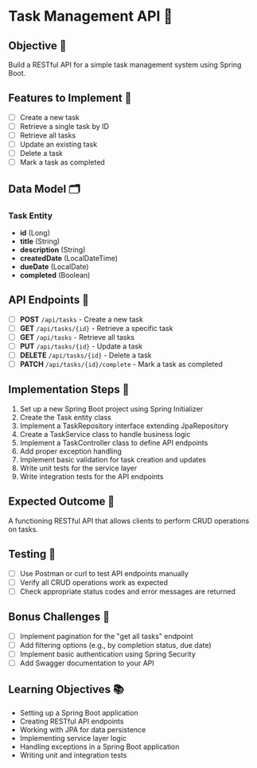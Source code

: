# Task Management API 📝

## Objective 🎯

Build a RESTful API for a simple task management system using Spring Boot.

## Features to Implement 🌟

- [ ] Create a new task
- [ ] Retrieve a single task by ID
- [ ] Retrieve all tasks
- [ ] Update an existing task
- [ ] Delete a task
- [ ] Mark a task as completed

## Data Model 🗂️

### Task Entity

- **id** (Long)
- **title** (String)
- **description** (String)
- **createdDate** (LocalDateTime)
- **dueDate** (LocalDate)
- **completed** (Boolean)

## API Endpoints 🚀

- [ ] **POST** `/api/tasks` - Create a new task
- [ ] **GET** `/api/tasks/{id}` - Retrieve a specific task
- [ ] **GET** `/api/tasks` - Retrieve all tasks
- [ ] **PUT** `/api/tasks/{id}` - Update a task
- [ ] **DELETE** `/api/tasks/{id}` - Delete a task
- [ ] **PATCH** `/api/tasks/{id}/complete` - Mark a task as completed

## Implementation Steps 🔧

1. Set up a new Spring Boot project using Spring Initializer
2. Create the Task entity class
3. Implement a TaskRepository interface extending JpaRepository
4. Create a TaskService class to handle business logic
5. Implement a TaskController class to define API endpoints
6. Add proper exception handling
7. Implement basic validation for task creation and updates
8. Write unit tests for the service layer
9. Write integration tests for the API endpoints

## Expected Outcome 🎉

A functioning RESTful API that allows clients to perform CRUD operations on tasks.

## Testing 🧪

- [ ] Use Postman or curl to test API endpoints manually
- [ ] Verify all CRUD operations work as expected
- [ ] Check appropriate status codes and error messages are returned

## Bonus Challenges 🎁

- [ ] Implement pagination for the "get all tasks" endpoint
- [ ] Add filtering options (e.g., by completion status, due date)
- [ ] Implement basic authentication using Spring Security
- [ ] Add Swagger documentation to your API

## Learning Objectives 📚

- Setting up a Spring Boot application
- Creating RESTful API endpoints
- Working with JPA for data persistence
- Implementing service layer logic
- Handling exceptions in a Spring Boot application
- Writing unit and integration tests
